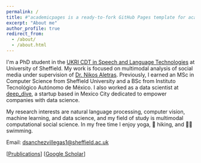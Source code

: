 ```yaml
---
permalink: /
title: #"academicpages is a ready-to-fork GitHub Pages template for academic personal websites"
excerpt: "About me"
author_profile: true
redirect_from: 
  - /about/
  - /about.html
---
```


I'm a PhD student in the [UKRI CDT in Speech and Language Technologies](https://slt-cdt.ac.uk) at University of Sheffield. My work is focused on multimodal analysis of social media under supervision of [Dr. Nikos Aletras](http://nikosaletras.com/). Previously, I earned an MSc in Computer Science from Sheffield University and a BSc from Instituto Tecnológico Autónomo de México. I also worked as a data scientist at [deep_dive](https://dive.ai/), a startup based in Mexico City dedicated to empower companies with data science.

My research interests are natural language processing, computer vision, machine learning, and data science, and my field of study is multimodal computational social science. In my free time I enjoy yoga, 🥾 hiking, and 🏊‍♀️ swimming.

Email: dsanchezvillegas1@sheffield.ac.uk

[[Prublications](https://danaesavi.github.io/publications/)] [[Google Scholar](https://scholar.google.co.uk/citations?user=jafwsyYAAAAJ&hl=en)]


